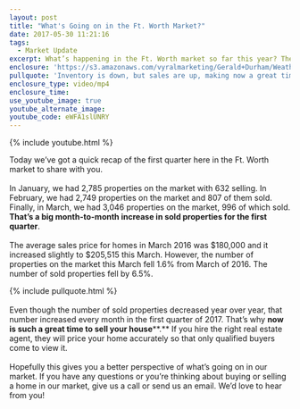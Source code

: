 ```yaml
---
layout: post
title: "What's Going on in the Ft. Worth Market?"
date: 2017-05-30 11:21:16
tags:
  - Market Update
excerpt: What’s happening in the Ft. Worth market so far this year? The key numbers are in for the first quarter and we’ve got a review for you.
enclosure: 'https://s3.amazonaws.com/vyralmarketing/Gerald+Durham/Weatherford%2C+TX+Real+Estate+First+Quarter+Fort+Worth+Update.mp4'
pullquote: 'Inventory is down, but sales are up, making now a great time to list your house.'
enclosure_type: video/mp4
enclosure_time:
use_youtube_image: true
youtube_alternate_image:
youtube_code: eWFA1slUNRY
---
```



{% include youtube.html %}

Today we’ve got a quick recap of the first quarter here in the Ft. Worth market to share with you.&nbsp;
<br>&nbsp;
<br>In January, we had 2,785 properties on the market with 632 selling. In February, we had 2,749 properties on the market and 807 of them sold. Finally, in March, we had 3,046 properties on the market, 996 of which sold. **That’s a big month-to-month increase in sold properties for the first quarter**.
<br>&nbsp;
<br>The average sales price for homes in March 2016 was $180,000 and it increased slightly to $205,515 this March. However, the number of properties on the market this March fell 1.6% from March of 2016. The number of sold properties fell by 6.5%.

{% include pullquote.html %}
<br>&nbsp;
<br>Even though the number of sold properties decreased year over year, that number increased every month in the first quarter of 2017. That’s why **now is such a great time to sell your house****.** If you hire the right real estate agent, they will price your home accurately so that only qualified buyers come to view it.&nbsp;
<br>&nbsp;
<br>Hopefully this gives you a better perspective of what’s going on in our market. If you have any questions or you’re thinking about buying or selling a home in our market, give us a call or send us an email. We’d love to hear from you!